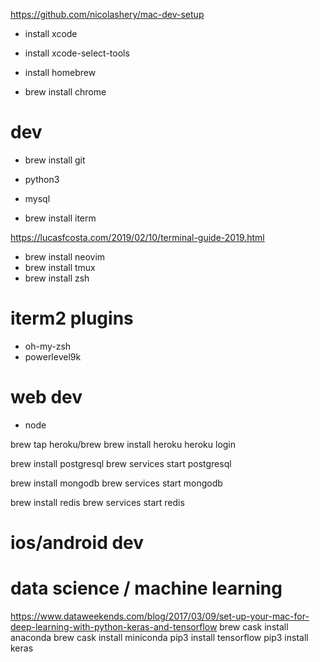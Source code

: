 https://github.com/nicolashery/mac-dev-setup

- install xcode
- install xcode-select-tools

- install homebrew
- brew install chrome

# dev
- brew install git
- python3
- mysql

- brew install iterm

https://lucasfcosta.com/2019/02/10/terminal-guide-2019.html

- brew install neovim
- brew install tmux
- brew install zsh

# iterm2 plugins
- oh-my-zsh
- powerlevel9k

# web dev
- node

brew tap heroku/brew
brew install heroku
heroku login

brew install postgresql
brew services start postgresql

brew install mongodb
brew services start mongodb

brew install redis
brew services start redis

# ios/android dev

# data science / machine learning
https://www.dataweekends.com/blog/2017/03/09/set-up-your-mac-for-deep-learning-with-python-keras-and-tensorflow
brew cask install anaconda
brew cask install miniconda
pip3 install tensorflow
pip3 install keras
